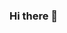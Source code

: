 ### Hi there 👋

<!--
**JamshiddinT/JamshiddinT** is a ✨ _special_ ✨ repository because its `README.md` (this file) appears on your GitHub profile.

Here are some ideas to get you started:

- 🔭 I’m currently working on ...
- 🌱 I’m currently learning ...DevOps engineering and related topics like docker, terraform and many others
- 👯 I’m looking to collaborate on ...
- 🤔 I’m looking for help with ...
- 💬 Ask me about ...Q&A AND DevOps
- 📫 How to reach me: ...turdiev.jamshiddin@gmail.com
- 😄 Pronouns: ...
- ⚡ Fun fact: ...
-->

